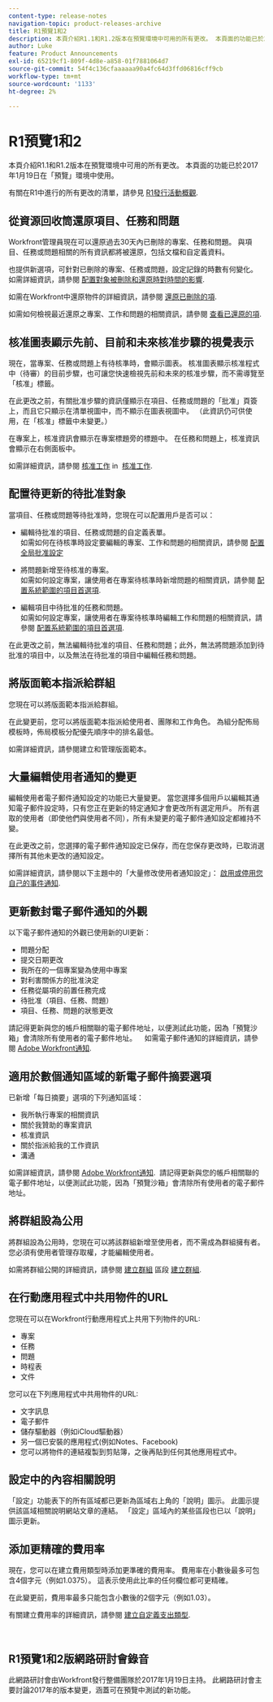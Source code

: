 ```yaml
---
content-type: release-notes
navigation-topic: product-releases-archive
title: R1預覽1和2
description: 本頁介紹R1.1和R1.2版本在預覽環境中可用的所有更改。 本頁面的功能已於2017年1月19日在「預覽」環境中使用。
author: Luke
feature: Product Announcements
exl-id: 65219cf1-809f-4d8e-a858-01f7881064d7
source-git-commit: 54f4c136cfaaaaaa90a4fc64d3ffd06816cff9cb
workflow-type: tm+mt
source-wordcount: '1133'
ht-degree: 2%

---
```


# R1預覽1和2

本頁介紹R1.1和R1.2版本在預覽環境中可用的所有更改。 本頁面的功能已於2017年1月19日在「預覽」環境中使用。

有關在R1中進行的所有更改的清單，請參見 [R1發行活動概觀](../../../../product-announcements/product-releases/quarterly-release-archive/r1-release-activity/r1-release-activity-overview.md). 

## 從資源回收筒還原項目、任務和問題 

Workfront管理員現在可以還原過去30天內已刪除的專案、任務和問題。 與項目、任務或問題相關的所有資訊都將被還原，包括文檔和自定義資料。

也提供新選項，可針對已刪除的專案、任務或問題，設定記錄的時數有何變化。 如需詳細資訊，請參閱 [配置對象被刪除和還原時對時間的影響](../../../../administration-and-setup/manage-workfront/manage-deleted-items/configure-how-hours-affected-when-obj-deleted-restored.md).

如需在Workfront中還原物件的詳細資訊，請參閱 [還原已刪除的項](../../../../administration-and-setup/manage-workfront/manage-deleted-items/restore-deleted-items.md).

如需如何檢視最近還原之專案、工作和問題的相關資訊，請參閱 [查看已還原的項](../../../../administration-and-setup/manage-workfront/manage-deleted-items/view-restored-items.md).

## 核准圖表顯示先前、目前和未來核准步驟的視覺表示

現在，當專案、任務或問題上有待核準時，會顯示圖表。 核准圖表顯示核准程式中（待審）的目前步驟，也可讓您快速檢視先前和未來的核准步驟，而不需導覽至「核准」標籤。

在此更改之前，有關批准步驟的資訊僅顯示在項目、任務或問題的「批准」頁簽上，而且它只顯示在清單視圖中，而不顯示在圖表視圖中。 （此資訊仍可供使用，在「核准」標籤中未變更。）

在專案上，核准資訊會顯示在專案標題旁的標題中。 在任務和問題上，核准資訊會顯示在右側面板中。

如需詳細資訊，請參閱 [核准工作](../../../../review-and-approve-work/manage-approvals/approving-work.md) in  [核准工作](../../../../review-and-approve-work/manage-approvals/approving-work.md).

## 配置待更新的待批准對象

當項目、任務或問題等待批准時，您現在可以配置用戶是否可以：

* 編輯待批准的項目、任務或問題的自定義表單。\
   如需如何在待核準時設定要編輯的專案、工作和問題的相關資訊，請參閱 [配置全局批准設定](../../../../administration-and-setup/customize-workfront/configure-approval-milestone-processes/establish-approval-settings.md)

* 將問題新增至待核准的專案。\
   如需如何設定專案，讓使用者在專案待核準時新增問題的相關資訊，請參閱 [配置系統範圍的項目首選項](../../../../administration-and-setup/set-up-workfront/configure-system-defaults/set-project-preferences.md).

* 編輯項目中待批准的任務和問題。\
   如需如何設定專案，讓使用者在專案待核準時編輯工作和問題的相關資訊，請參閱 [配置系統範圍的項目首選項](../../../../administration-and-setup/set-up-workfront/configure-system-defaults/set-project-preferences.md).

在此更改之前，無法編輯待批准的項目、任務和問題；此外，無法將問題添加到待批准的項目中，以及無法在待批准的項目中編輯任務和問題。

## 將版面範本指派給群組

您現在可以將版面範本指派給群組。

在此變更前，您可以將版面範本指派給使用者、團隊和工作角色。 為組分配佈局模板時，佈局模板分配優先順序中的排名最低。 

如需詳細資訊，請參閱建立和管理版面範本。

## 大量編輯使用者通知的變更

編輯使用者電子郵件通知設定的功能已大量變更。 當您選擇多個用戶以編輯其通知電子郵件設定時，只有您正在更新的特定通知才會更改所有選定用戶。 所有選取的使用者（即使他們與使用者不同），所有未變更的電子郵件通知設定都維持不變。 

在此更改之前，您選擇的電子郵件通知設定已保存，而在您保存更改時，已取消選擇所有其他未更改的通知設定。 

如需詳細資訊，請參閱以下主題中的「大量修改使用者通知設定」： [啟用或停用您自己的事件通知](../../../../workfront-basics/using-notifications/activate-or-deactivate-your-own-event-notifications.md).

## 更新數封電子郵件通知的外觀

以下電子郵件通知的外觀已使用新的UI更新：

* 問題分配
* 提交日期更改
* 我所在的一個專案變為使用中專案
* 對利害關係方的批准決定
* 任務從屬項的前置任務完成
* 待批准（項目、任務、問題）
* 項目、任務、問題的狀態更改

請記得更新與您的帳戶相關聯的電子郵件地址，以便測試此功能，因為「預覽沙箱」會清除所有使用者的電子郵件地址。    如需電子郵件通知的詳細資訊，請參閱 [Adobe Workfront通知](../../../../workfront-basics/using-notifications/wf-notifications.md).  

## 適用於數個通知區域的新電子郵件摘要選項

已新增「每日摘要」選項的下列通知區域：

* 我所執行專案的相關資訊
* 關於我贊助的專案資訊
* 核准資訊
* 關於指派給我的工作資訊
* 溝通

如需詳細資訊，請參閱 [Adobe Workfront通知](../../../../workfront-basics/using-notifications/wf-notifications.md).  請記得更新與您的帳戶相關聯的電子郵件地址，以便測試此功能，因為「預覽沙箱」會清除所有使用者的電子郵件地址。 

## 將群組設為公用

將群組設為公用時，您現在可以將該群組新增至使用者，而不需成為群組擁有者。 您必須有使用者管理存取權，才能編輯使用者。

如需將群組公開的詳細資訊，請參閱 [建立群組](../../../../administration-and-setup/manage-groups/create-and-manage-groups/create-a-group.md#making-a-group-public) 區段 [建立群組](../../../../administration-and-setup/manage-groups/create-and-manage-groups/create-a-group.md).

## 在行動應用程式中共用物件的URL 

您現在可以在Workfront行動應用程式上共用下列物件的URL:

* 專案
* 任務
* 問題
* 時程表
* 文件

您可以在下列應用程式中共用物件的URL:

* 文字訊息
* 電子郵件
* 儲存驅動器（例如iCloud驅動器）
* 另一個已安裝的應用程式(例如Notes、Facebook)
* 您可以將物件的連結複製到剪貼簿，之後再貼到任何其他應用程式中。 

## 設定中的內容相關說明

「設定」功能表下的所有區域都已更新為區域右上角的「說明」圖示。 此圖示提供該區域相關說明網站文章的連結。 「設定」區域內的某些區段也已以「說明」圖示更新。 

## 添加更精確的費用率

現在，您可以在建立費用類型時添加更準確的費用率。 費用率在小數後最多可包含4個字元（例如1.0375）。 這表示使用此比率的任何欄位都可更精確。

在此變更前，費用率最多只能包含小數後的2個字元（例如1.03）。

有關建立費用率的詳細資訊，請參閱 [建立自定義支出類型](../../../../administration-and-setup/set-up-workfront/configure-system-defaults/create-custom-expense-types.md).

<!--
<h2 data-mc-conditions="QuicksilverOrClassic.Draft mode">Updated Look and Improved Performance in the Tasks&nbsp;List (by request only)</h2>
-->

<!--
<MadCap:conditionalText data-mc-conditions="QuicksilverOrClassic.Draft mode">
This feature focuses primarily on improving the performance of large lists of tasks. The interface of tasks lists has been updated, but delivers the same functionality as the existing tasks list. You can have access to the new tasks list only if you request it. For more information about how to request access to the new tasks list, see Testing Tasks Lists (Beta).
</MadCap:conditionalText>
-->

 

## R1預覽1和2版網路研討會錄音

此網路研討會由Workfront發行整備團隊於2017年1月19日主持。 此網路研討會主要討論2017年的版本變更，涵蓋可在預覽中測試的新功能。
